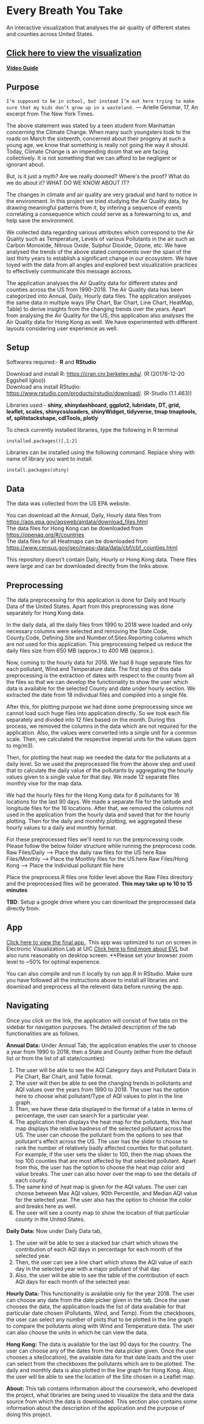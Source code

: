 # Every Breath You Take
 An interactive visualization that analyses the air quality of different states and counties across United States.  
 
  
## **[Click here to view the visualization](http://shiny.evl.uic.edu:3838/g3/Every_Breath_You_Take/)**

**[Video Guide](https://www.youtube.com/watch?v=AlOXzHcn7Z4&feature=youtu.be)**
 
 
 ## Purpose
 `I’m supposed to be in school, but instead I’m out here trying to make sure that my kids don’t grow up in a wasteland.` — Arielle Geismar, 17, An excerpt from The New York Times.
 
The above statement was stated by a teen student from Manhattan concerning the Climate Change. When many such youngsters took to the roads on March the sixteenth, concerned about their progeny at such a young age, we know that something is really not going the way it should. Today, Climate Change is an impending doom that we are facing collectively. It is not something that we can afford to be negligent or ignorant about.  

But, is it just a myth? Are we really doomed? Where's the proof? What do we do about it? WHAT DO WE KNOW ABOUT IT?  
  
The changes in climate and air quality are very gradual and hard to notice in the environment. In this project we tried studying the Air Quality data, by drawing meaningful patterns from it, by infering a sequence of events correlating a consequence which could serve as a forewarning to us, and help save the environment.  
  
We collected data regarding various attributes which correspond to the Air Quality such as Temperature, Levels of various Pollutants in the air such as Carbon Monoxide, Nitrous Oxide, Sulphur Dioxide, Ozone, etc. We have analysed the trends of the above stated components over the span of the last thirty years to establish a significant change in our ecosystem. We have toyed with the data from all angles and explored best visualization practices to effectively communicate this message accross.  

The application analyses the Air Quality data for different states and counties across the US from 1990-2018. The Air Quality data has been categorized into Annual, Daily, Hourly data files. The application analyses the same data in multiple ways (Pie Chart, Bar Chart, Line Chart, HeatMap, Table) to derive insights from the changing trends over the years. Apart from analysing the Air Quality for the US, this application also analyses the Air Quality data for Hong Kong as well. We have experimented with different layouts considering user experience as well.



## Setup

Softwares required:- **R** and **RStudio**  

Download and install R: https://cran.cnr.berkeley.edu/. (R (20178-12-20 Eggshell Igloo))  
Download ans install RStudio: https://www.rstudio.com/products/rstudio/download/. (R-Studio (1.1.463))

Libraries used:- **shiny, shinydashboard, ggplot2, lubridate, DT, grid, leaflet, scales, shinycssloaders, shinyWidget, tidyverse, tmap tmaptools, sf, splitstackshape, cdlTools, plotly**

To check currently installed libraries, type the following in R terminal  
```
installed.packages()[,1:2]
```
    
Libraries can be installed using the following command. Replace shiny with name of library you want to install.
```
install.packages(shiny)
```

## Data

The data was collected from the US EPA website.  

You can download all the Annual, Daily, Hourly data files from https://aqs.epa.gov/aqsweb/airdata/download_files.html  
The data files for Hong Kong can be downloaded from https://openaq.org/#/countries  
The data files for all Heatmaps can be downloaded from https://www.census.gov/geo/maps-data/data/cbf/cbf_counties.html  

This repository doesn't contain Daily, Hourly or Hong Kong data. There files were large and can be downloaded directly from the links above.


## Preprocessing

The data preprocessing for this application is done for Daily and Hourly Data of the United States. Apart from this preprocessing was done separately for Hong Kong data.  

In the daily data, all the daily files from 1990 to 2018 were loaded and only necessary columns were selected and removing the State.Code, County.Code, Defining.Site and Number.of.Sites.Reporting columns which are not used for this application. This preprocessing helped us reduce the daily files size from 650 MB (approx.) to 400 MB (approx.).  

Now, coming to the hourly data for 2018. We had 8 huge separate files for each pollutant, Wind and Temperature data. The first step of this data preprocessing is the extraction of dates with respect to the county from all the files so that we can develop the functionality to show the user which data is available for the selected County and date under hourly section. We extracted the date from 18 individual files and compiled into a single file.  

After this, for plotting purpose we had done some preprocessing since we cannot load such huge files into application directly. So we took each file separately and divided into 12 files based on the month. During this process, we removed the columns in the data which are not required for the application. Also, the values were converted into a single unit for a common scale. Then, we calculated the respective imperial units for the values (ppm to mg/m3).  

Then, for plotting the heat map we needed the data for the pollutants at a daily level. So we used the preprocessed file from the above step and used that to calculate the daily value of the pollutants by aggregating the hourly values given to a single value for that day. We made 12 separate files monthly vise for the map data.  

We had the hourly files for the Hong Kong data for 6 pollutants for 16 locations for the last 90 days. We made a separate file for the latitude and longitude files for the 16 locations. After that, we removed the columns not used in the application from the hourly data and saved that for the hourly plotting. Then for the daily and monthly plotting, we aggregated these hourly values to a daily and monthly format.  

For these preprocessed files we'll need to run the preprocessing code. Please follow the below folder structure while running the preprocess code.  
Raw Files/Daily --> Place the daily raw files for the US here
Raw Files/Monthly --> Place the Monthly files for the US here
Raw Files/Hong Kong --> Place the Individual pollutant file here  

Place the preprocess.R files one folder level above the Raw Files directory and the preprocessed files will be generated. **This may take up to 10 to 15 minutes**  

**TBD**: Setup a google drive where you can download the preprocessed data directly from.

## App

[Click here to view the final app.](http://shiny.evl.uic.edu:3838/g3/Every_Breath_You_Take/). This app was optimized to run on screen in Electronic Visualization Lab at UIC [Click here to find more about EVL](https://www.youtube.com/watch?v=4VdBnH9_47E) but also runs reasonably on desktop screen. **Please set your browser zoom level to ~50% for optimal experience.

You can also compile and run it locally by run app.R in RStudio. Make sure you have followed all the instructions above to install all libraries and download and preprocess all the relevent data before running the app.

## Navigating

Once you click on the link, the application will consist of five tabs on the sidebar for navigation purposes. The detailed description of the tab functionalities are as follows.  

**Annual Data:**
Under Annual Tab, the application enables the user to choose a year from 1990 to 2018, then a State and County (either from the default list or from the list of all state/counties)
1. The user will be able to see the AQI Category days and Pollutant Data in Pie Chart, Bar Chart, and Table format.
2. The user will then be able to see the changing trends in pollutants and AQI values over the years from 1990 to 2018. The user has the option here to choose what pollutant/Type of AQI values to plot in the line graph.
3. Then, we have these data displayed in the format of a table in terms of percentage, the user can search for a particular year.
4. The application then displays the heat map for the pollutants, this heat map displays the relative badness of the selected pollutant across the US. The user can choose the pollutant from the options to see that pollutant's effect across the US. The user has the slider to choose to rank the number of relatively badly affected counties for that pollutant. For example, if the user sets the slider to 100, then the map shows the top 100 counties that are most affected by that selected pollutant. Apart from this, the user has the option to choose the heat map color and value breaks. The user can also hover over the map to see the details of each county.
5. The same kind of heat map is given for the AQI values. The user can choose between Max AQI values, 90th Percentile, and Median AQI value for the selected year. The user also has the option to choose the color and breaks here as well.
6. The user will see a county map to show the location of that particular county in the United States.  

**Daily Data:**
Now under Daily Data tab,
1. The user will be able to see a stacked bar chart which shows the contribution of each AQI days in percentage for each month of the selected year.
2. Then, the user can see a line chart which shows the AQI value of each day in the selected year with a major pollutant of that day.
3. Also, the user will be able to see the table of the contribution of each AQI days for each month of the selected year.

**Hourly Data:**
This functionality is available only for the year 2018. The user can choose any date from the date picker given in the tab. Once the user chooses the data, the application loads the list of data available for that particular date chosen (Pollutants, Wind, and Temp). From the checkboxes, the user can select any number of plots that to be plotted in the line graph to compare the pollutants along with Wind and Temperature data. The user can also choose the units in which he can view the data.  

**Hong Kong:**
The data is available for the last 90 days for the country. The user can choose any of the dates from the data picker given. Once the user chooses a site(location), the available data for that date loads and the user can select from the checkboxes the pollutants which are to be plotted. The daily and monthly data is also plotted in the line graph for Hong Kong. Also, the user will be able to see the location of the Site chosen in a Leaflet map.  

**About:**
This tab contains information about the coursework, who developed the project, what libraries are being used to visualize the data and the data source from which the data is downloaded. This section also contains some information about the description of the application and the purpose of doing this project.


